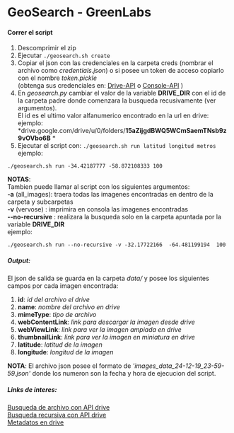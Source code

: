 # GeoSearch - GreenLabs

#### Correr el script
1) Descomprimir el zip 
2) Ejecutar ``` ./geosearch.sh create ```
3) Copiar el json con las credenciales en la carpeta creds (nombrar el archivo como *credentials.json*) o si posee un token de acceso copiarlo con el nombre *token.pickle*  
(obtenga sus credenciales en: 
[Drive-API](https://developers.google.com/drive/api/v3/quickstart/python) o
[Console-API](https://console.cloud.google.com/apis/dashboard) )
4) En *geosearch.py* cambiar el valor de la variable **DRIVE_DIR** con el id de la carpeta padre donde comenzara la busqueda recusivamente (ver argumentos).  
 El id es el ultimo valor alfanumerico encontrado en la url en drive:  
 ejemplo: *drive.google.com/drive/u/0/folders/**15aZijgdBWQ5WCmSaemTNsb9z9vOVbo6B** *  
5) Ejecutar el script con: ```./geosearch.sh run latitud longitud metros```
ejemplo:
```
./geosearch.sh run -34.42187777 -58.872108333 100
```

**NOTAS**:  
Tambien puede llamar al script con los siguientes argumentos:  
**-a** (all_images): traera todas las imagenes encontradas en dentro de la carpeta y subcarpetas  
**-v** (vervose) : imprimira en consola las imagenes encontradas  
**--no-recursive** : realizara la busqueda solo en la carpeta apuntada por la variable **DRIVE_DIR**  
ejemplo:  
```
./geosearch.sh run --no-recursive -v -32.17722166  -64.481199194  100
```

##### Output:
El json de salida se guarda en la carpeta *data/* y posee los siguientes campos por cada imagen encontrada:
1) **id**: *id del archivo el drive*
2) **name**: *nombre del archivo en drive*
3) **mimeType**: *tipo de archivo*
4) **webContentLink**: *link para descargar la imagen desde drive*
5) **webViewLink**: *link para ver la imagen ampiada en drive*
6) **thumbnailLink**: *link para ver la imagen en miniatura en drive*
7) **latitude**: *latitud de la imagen*
8) **longitude**: *longitud de la imagen*

**NOTA**: El archivo json posee el formato de *'images_data_24-12-19_23-59-59.json'*
donde los numeron son la fecha y hora de ejecucion del script.

##### Links de interes:
[Busqueda de archivo con API drive](https://developers.google.com/drive/api/v3/search-files)  
[Busqueda recursiva con API drive](https://stackoverflow.com/questions/41741520/how-do-i-search-sub-folders-and-sub-sub-folders-in-google-drive)  
[Metadatos en drive](https://googleapis.github.io/google-api-python-client/docs/dyn/drive_v3.files.html#list)  
